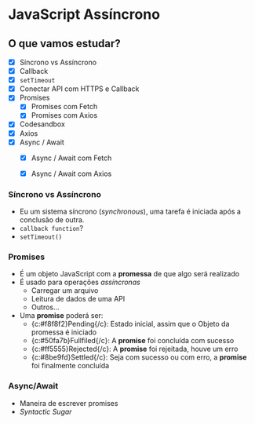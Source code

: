 # JavaScript Assíncrono

## O que vamos estudar?

* [x] Síncrono vs Assíncrono  
* [x] Callback
* [x] `setTimeout`
* [x] Conectar API com HTTPS e Callback
* [x] Promises
    * [x] Promises com Fetch
    * [x] Promises com Axios
* [x] Codesandbox
* [x] Axios
* [x] Async / Await
    * [x] Async / Await com Fetch
    * [x] Async / Await com Axios


### Síncrono vs Assíncrono

* Eu um sistema síncrono (*synchronous*), uma tarefa é iniciada após a conclusão de outra.
*  `callback function`?
* `setTimeout()`

### Promises

* É um objeto JavaScript com a **promessa** de que algo será realizado
* É usado para operações *assíncronas*
    * Carregar um arquivo
    * Leitura de dados de uma API
    * Outros...
* Uma **promise** poderá ser:
    * {c:#f8f8f2}Pending{/c}: Estado inicial, assim que o Objeto da promessa é iniciado
    * {c:#50fa7b}Fullfiled{/c}: A **promise** foi concluída com sucesso
    * {c:#ff5555}Rejected{/c}: A **promise** foi rejeitada, houve um erro
    * {c:#8be9fd}Settled{/c}: Seja com sucesso ou com erro, a **promise** foi finalmente concluída

### Async/Await

* Maneira de escrever promises
* *Syntactic Sugar*
